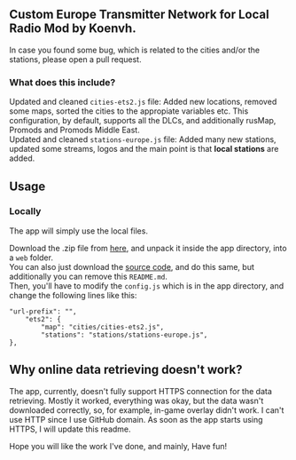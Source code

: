 ## Custom Europe Transmitter Network for Local Radio Mod by Koenvh.

In case you found some bug, which is related to the cities and/or the stations, please open a pull request.<br>

### What does this include?

Updated and cleaned `cities-ets2.js` file: Added new locations, removed some maps, sorted the cities to the appropiate variables etc. This configuration, by default, supports all the DLCs, and additionally rusMap, Promods and Promods Middle East. <br>
Updated and cleaned `stations-europe.js` file: Added many new stations, updated some streams, logos and the main point is that **local stations** are added.

## Usage

### Locally

The app will simply use the local files.

Download the .zip file from [here](https://github.com/barteqcz/custom-transmitter-network/releases/latest), and unpack it inside the app directory, into a `web` folder. <br>
You can also just download the [source code](https://github.com/barteqcz/ctn/archive/refs/heads/main.zip), and do this same, but additionally you can remove this `README.md`. <br>
Then, you'll have to modify the `config.js` which is in the app directory, and change the following lines like this:
```    
"url-prefix": "",
    "ets2": {
        "map": "cities/cities-ets2.js",
        "stations": "stations/stations-europe.js",
},
```

## Why online data retrieving doesn't work?

The app, currently, doesn't fully support HTTPS connection for the data retrieving. Mostly it worked, everything was okay, but the data wasn't downloaded correctly, so, for example, in-game overlay didn't work. I can't use HTTP since I use GitHub domain. As soon as the app starts using HTTPS, I will update this readme. 

Hope you will like the work I've done, and mainly, Have fun!
